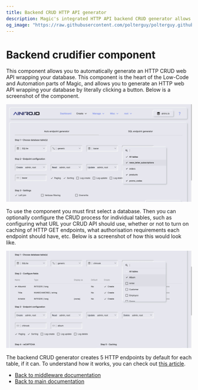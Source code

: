 ```yaml
---
title: Backend CRUD HTTP API generator
description: Magic's integrated HTTP API backend CRUD generator allows you to create web API endpoints wrapping any database you wish by simply clicking a button.
og_image: "https://raw.githubusercontent.com/polterguy/polterguy.github.io/master/images/og-backend-crud.jpg"
---
```


# Backend crudifier component

This component allows you to automatically generate an HTTP CRUD web API wrapping your database. This
component is the heart of the Low-Code and Automation parts of Magic, and allows you to generate
an HTTP web API wrapping your database by literally clicking a button. Below is a screenshot of
the component.

![Backend CRUD generator](https://raw.githubusercontent.com/polterguy/polterguy.github.io/master/images/backend-crud.jpg)

To use the component you must first select a database. Then you can optionally configure the
CRUD process for individual tables, such as configuring what URL your CRUD API should use, whether or
not to turn on caching of HTTP GET endpoints, what authorisation requirements each endpoint should have,
etc. Below is a screenshot of how this would look like.

![Configuring CRUD endpoints](https://raw.githubusercontent.com/polterguy/polterguy.github.io/master/images/configuring-crud.jpg)

The backend CRUD generator creates 5 HTTP endpoints by default for each table, if it can. To understand
how it works, you can check out [this article](/tutorials/database-crud/).

* [Back to middleware documentation](/documentation/magic/)
* [Back to main documentation](/documentation/)
